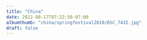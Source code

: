 ```yaml
---
title: "China"
date: 2022-08-17T07:22:50-07:00
albumthumb: "china/springfestival2010/DSC_7432.jpg"
draft: false
---
```



